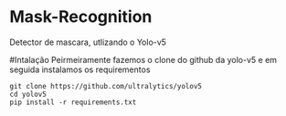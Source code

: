 # Mask-Recognition
Detector de mascara, utlizando o Yolo-v5

#Intalação
Peirmeiramente fazemos o clone do github da yolo-v5
e em seguida instalamos os requirementos

```
git clone https://github.com/ultralytics/yolov5
cd yolov5
pip install -r requirements.txt
```


